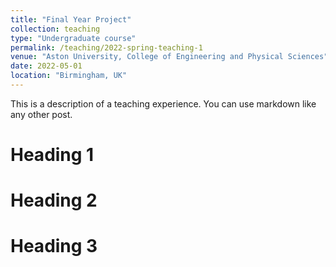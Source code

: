 ```yaml
---
title: "Final Year Project"
collection: teaching
type: "Undergraduate course"
permalink: /teaching/2022-spring-teaching-1
venue: "Aston University, College of Engineering and Physical Sciences"
date: 2022-05-01
location: "Birmingham, UK"
---
```


This is a description of a teaching experience. You can use markdown like any other post.

Heading 1
======

Heading 2
======

Heading 3
======
